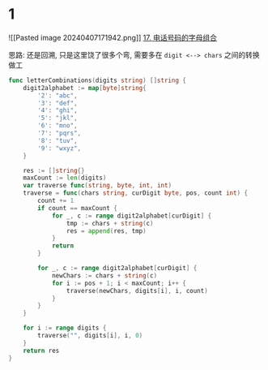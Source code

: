 # 1
![[Pasted image 20240407171942.png]]
[17. 电话号码的字母组合](https://leetcode.cn/problems/letter-combinations-of-a-phone-number/)

思路: 还是回溯, 只是这里饶了很多个弯, 需要多在 `digit <--> chars` 之间的转换做工

```go
func letterCombinations(digits string) []string {
	digit2alphabet := map[byte]string{
		'2': "abc",
		'3': "def",
		'4': "ghi",
		'5': "jkl",
		'6': "mno",
		'7': "pqrs",
		'8': "tuv",
		'9': "wxyz",
	}

	res := []string{}
	maxCount := len(digits)
	var traverse func(string, byte, int, int)
	traverse = func(chars string, curDigit byte, pos, count int) {
		count += 1
		if count == maxCount {
			for _, c := range digit2alphabet[curDigit] {
				tmp := chars + string(c)
				res = append(res, tmp)
			}
			return
		}

		for _, c := range digit2alphabet[curDigit] {
			newChars := chars + string(c)
			for i := pos + 1; i < maxCount; i++ {
				traverse(newChars, digits[i], i, count)
			}
		}
	}

	for i := range digits {
		traverse("", digits[i], i, 0)
	}
	return res
}
```

